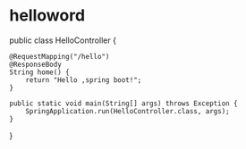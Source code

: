 # helloword
public class HelloController {

    @RequestMapping("/hello")
    @ResponseBody
    String home() {
        return "Hello ,spring boot!";
    }

    public static void main(String[] args) throws Exception {
        SpringApplication.run(HelloController.class, args);
    }
    
}
